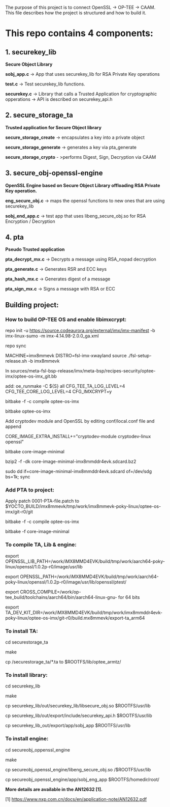 ﻿The purpose of this project is to connect OpenSSL -> OP-TEE -> CAAM.
This file describes how the project is structured and how to build it.

# This repo contains 4 components:

 ## 1. securekey_lib
 **Secure Object Library**

  **sobj_app.c** -> App that uses securekey_lib for RSA Private Key operations

  **test.c** -> Test securekey_lib functions.

 **securekey.c** -> Library that calls a Trusted Application for cryptographic opperations
            -> API is described on securekey_api.h

## 2. secure_storage_ta 
**Trusted application for Secure Object library**

**secure_storage_create** -> encapsulates a key into a private object

**secure_storage_generate** -> generates a key via pta_generate

**secure_storage_crypto** - >performs Digest, Sign, Decryption via CAAM

## 3. secure_obj-openssl-engine 
**OpenSSL Engine based on Secure Object Library offloading RSA Private Key operation.**

**eng_secure_obj.c** ->  maps the openssl functions to new ones that are using securekey_lib

**sobj_end_app.c** ->  test app that uses libeng_secure_obj.so for RSA Encryption / Decryption

## 4. pta
**Pseudo Trusted application**

**pta_decrypt_mx.c** -> Decrypts a message using RSA_nopad decryption

**pta_generate.c** -> Generates RSR and ECC keys

**pta_hash_mx.c** -> Generates digest of a message

**pta_sign_mx.c** -> Signs a message with RSA or ECC 

## Building project:

### How to build OP-TEE OS and enable libimxcrypt:

repo init -u https://source.codeaurora.org/external/imx/imx-manifest -b imx-linux-sumo -m imx-4.14.98-2.0.0_ga.xml

repo sync 

MACHINE=imx8mmevk DISTRO=fsl-imx-xwayland source ./fsl-setup-release.sh -b imx8mmevk

In sources/meta-fsl-bsp-release/imx/meta-bsp/recipes-security/optee-imx/optee-os-imx_git.bb

add: oe_runmake -C ${S} all CFG_TEE_TA_LOG_LEVEL=4 CFG_TEE_CORE_LOG_LEVEL=4 CFG_IMXCRYPT=y

bitbake -f -c compile optee-os-imx

bitbake optee-os-imx

Add cryptodev module and OpenSSL by editing conf/local.conf file and append

CORE_IMAGE_EXTRA_INSTALL+="cryptodev-module cryptodev-linux openssl"

bitbake core-image-minimal

bzip2 -f -dk core-image-minimal-imx8mmddr4evk.sdcard.bz2 

sudo dd if=core-image-minimal-imx8mmddr4evk.sdcard of=/dev/sdg bs=1k; sync

### Add PTA to project:
Apply patch 0001-PTA-file.patch to $YOCTO_BUILD/imx8mmevk/tmp/work/imx8mmevk-poky-linux/optee-os-imx/git-r0/git

bitbake -f -c compile optee-os-imx

bitbake -f core-image-minimal

### To compile TA, Lib & engine:

export OPENSSL_LIB_PATH=/work/iMX8MMD4EVK/build/tmp/work/aarch64-poky-linux/openssl/1.0.2p-r0/image/usr/lib

export OPENSSL_PATH=/work/iMX8MMD4EVK/build/tmp/work/aarch64-poky-linux/openssl/1.0.2p-r0/image/usr/lib/openssl/ptest/

export CROSS_COMPILE=/work/op-tee_build/toolchains/aarch64/bin/aarch64-linux-gnu-
for 64 bits

export TA_DEV_KIT_DIR=/work/iMX8MMD4EVK/build/tmp/work/imx8mmddr4evk-poky-linux/optee-os-imx/git-r0/build.mx8mmevk/export-ta_arm64

### To install TA:

cd securestorage_ta

make

cp /securestorage_ta/*.ta to $ROOTFS/lib/optee_armtz/

### To install library:

cd securekey_lib

make

cp securekey_lib/out/securekey_lib/libsecure_obj.so $ROOTFS/usr/lib

cp securekey_lib/out/export/include/securekey_api.h $ROOTFS/usr/lib

cp securekey_lib_out/export/app/sobj_app $ROOTFS/usr/lib

### To install engine:
cd secureobj_oppenssl_engine

make

cp secureobj_openssl_engine/libeng_secure_obj.so /$ROOTFS/usr/lib

cp secureobj_openssl_engine/app/sobj_eng_app $ROOTFS/homedir/root/



**More details are available in the AN12632 [1].**

[1] https://www.nxp.com.cn/docs/en/application-note/AN12632.pdf
